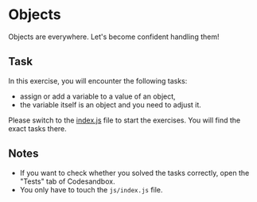 # Objects

Objects are everywhere. Let's become confident handling them!

## Task

In this exercise, you will encounter the following tasks:

- assign or add a variable to a value of an object,
- the variable itself is an object and you need to adjust it.

Please switch to the [index.js](index.js) file to start the exercises. You will find the exact tasks there.

## Notes

- If you want to check whether you solved the tasks correctly, open the "Tests" tab of Codesandbox.
- You only have to touch the `js/index.js` file.
